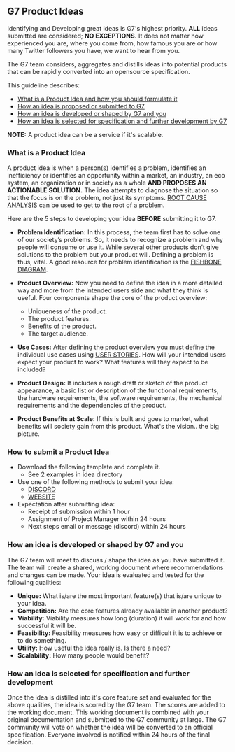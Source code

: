 ## G7 Product Ideas
Identifying and Developing great ideas is G7's highest priority. **ALL** ideas submitted are considered; **NO EXCEPTIONS.** It does not matter how experienced you are, where you come from, how famous you are or how many Twitter followers you have, we want to hear from you.

The G7 team considers, aggregates and distills ideas into potential products that can be rapidly converted into an opensource specification.


This guideline describes:
* [What is a Product Idea and how you should formulate it](#what-is-a-product-idea)
* [How an idea is proposed or submitted to G7](#how-to-submit-a-product-idea)
* [How an idea is developed or shaped by G7 and you](#how-an-idea-is-developed-or-shaped-by-G7-and-you)
* [How an idea is selected for specification and further development by G7](#how-an-idea-is-selected-for-specification-and-further-development)

**NOTE:** A product idea can be a service if it's scalable.

### What is a Product Idea
A product idea is when a person(s) identifies a problem, identifies an inefficiency or identifies an opportunity within a market, an industry, an eco system, an organization or in society as a whole **AND PROPOSES AN ACTIONABLE SOLUTION.**
The idea attempts to diagnose the situation so that the focus is on the problem, not just its symptoms. [ROOT CAUSE ANALYSIS](https://asq.org/quality-resources/root-cause-analysis) can be used to get to the root of a problem. 

Here are the 5 steps to developing your idea **BEFORE** submitting it to G7.
* **Problem Identification:** In this process, the team first has to solve one of our society’s problems. So, it needs to recognize a problem and why people will consume or use it. While several other products don’t give solutions to the problem but your product will. Defining a problem is thus, vital. A good resource for problem identification is the [FISHBONE DIAGRAM](https://asq.org/quality-resources/fishbone).


* **Product Overview:** Now you need to define the idea in a more detailed way and more from the intended users side and what they think is useful. Four components shape the core of the product overview: 
  * Uniqueness of the product.
  * The product features.
  * Benefits of the product.
  * The target audience.
  

* **Use Cases:** After defining the product overview you must define the individual use cases using [USER STORIES](https://adamfard.com/blog/user-stories). How will your intended users expect your product to work? What features will they expect to be included?


* **Product Design:** It includes a rough draft or sketch of the product appearance, a basic list or description of the functional requirements, the hardware requirements, the software requirements, the mechanical requirements and the dependencies of the product.


* **Product Benefits at Scale:** If this is built and goes to market, what benefits will society gain from this product. What's the vision.. the big picture.

### How to submit a Product Idea
* Download the following template and complete it.
  * See 2 examples in idea directory
* Use one of the following methods to submit your idea:
  * [DISCORD](https://discord.gg/WZu2uVNKjW)
  * [WEBSITE](https://game7.io) 
* Expectation after submitting idea:
  * Receipt of submission within 1 hour
  * Assignment of Project Manager within 24 hours
  * Next steps email or message (discord) within 24 hours

### How an idea is developed or shaped by G7 and you
The G7 team will meet to discuss / shape the idea as you have submitted it. The team will create a shared, working document where recommendations and changes can be made. Your idea is evaluated and tested for the following qualities:
* **Unique:** What is/are the most important feature(s) that is/are unique to your idea.
* **Competition:** Are the core features already available in another product?
* **Viability:** Viability measures how long (duration) it will work for and how successful it will be.
* **Feasibility:** Feasibility measures how easy or difficult it is to achieve or to do something.
* **Utility:** How useful the idea really is. Is there a need?
* **Scalability:** How many people would benefit?

### How an idea is selected for specification and further development
Once the idea is distilled into it's core feature set and evaluated for the above qualities, the idea is scored by the G7 team. The scores are added to the working document. This working document is combined with your original documentation and submitted to the G7 community at large.
The G7 community will vote on whether the idea will be converted to an official specification. Everyone involved is notified within 24 hours of the final decision.